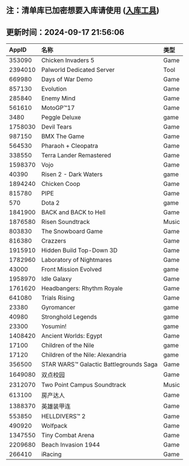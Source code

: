 ## 注：清单库已加密想要入库请使用 ([入库工具](https://github.com/BlankTMing/ManifestAutoUpdate/releases))

## 更新时间：2024-09-17 21:56:06
| AppID | 名称 | 类型  |
| :-------------------- | :----------------------------- | :----------- |
| 353090 | Chicken Invaders 5| Game |
| 2394010 | Palworld Dedicated Server| Tool |
| 669980 | Days of War Demo| Game |
| 857130 | Evolution| Game |
| 285840 | Enemy Mind| Game |
| 561610 | MotoGP™17| Game |
| 3480 | Peggle Deluxe| game |
| 1758030 | Devil Tears| Game |
| 987150 | BMX The Game| Game |
| 564530 | Pharaoh + Cleopatra| Game |
| 338550 | Terra Lander Remastered| Game |
| 1598370 | Vojo| Game |
| 40390 | Risen 2 - Dark Waters| game |
| 1894240 | Chicken Coop| Game |
| 815780 | PIPE| Game |
| 570 | Dota 2| game |
| 1841900 | BACK and BACK to Hell| Game |
| 1876580 | Risen Soundtrack| Music |
| 803830 | The Snowboard Game| Game |
| 816380 | Crazzers| Game |
| 1915910 | Hidden Build Top-Down 3D| Game |
| 1782960 | Laboratory of Nightmares| Game |
| 43000 | Front Mission Evolved| game |
| 1958970 | Idle Galaxy| Game |
| 1761620 | Headbangers: Rhythm Royale| Game |
| 641080 | Trials Rising| Game |
| 23380 | Gyromancer| game |
| 40980 | Stronghold Legends| game |
| 23300 | Yosumin!| game |
| 1408420 | Ancient Worlds: Egypt| Game |
| 17100 | Children of the Nile| game |
| 17120 | Children of the Nile: Alexandria| game |
| 356500 | STAR WARS™ Galactic Battlegrounds Saga| Game |
| 1649080 | 双点校园 | Game |
| 2312070 | Two Point Campus Soundtrack| Music |
| 613100 | 房产达人| Game |
| 1388370 | 英雄装甲连| Game |
| 553850 | HELLDIVERS™ 2| Game |
| 490920 | Wolfpack| Game |
| 1347550 | Tiny Combat Arena| Game |
| 2209680 | Beach Invasion 1944| Game |
| 266410 | iRacing| Game |
